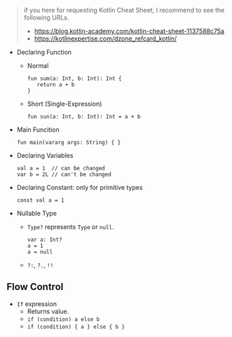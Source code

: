 > if you here for requesting Kotlin Cheat Sheet, I recommend to see the following URLs.
> * https://blog.kotlin-academy.com/kotlin-cheat-sheet-1137588c75a
> * https://kotlinexpertise.com/dzone_refcard_kotlin/

* Declaring Function
    * Normal
        ```
        fun sum(a: Int, b: Int): Int {
           return a + b
        }
        ```
    * Short (Single-Expression)
        ```
        fun sun(a: Int, b: Int): Int = a + b
        ```
* Main Funcition
    ```
    fun main(vararg args: String) { }
    ```

* Declaring Variables
   ```
   val a = 1  // can be changed 
   var b = 2L // can't be changed
   ```
* Declaring Constant: only for primitive types
   ```
   const val a = 1
   ```
* Nullable Type
   * `Type?` represents `Type` or `null`.
       ```
       var a: Int?
       a = 1
       a = null
       ```
   * `?:`, `?.`, `!!`
   
## Flow Control

* `If` expression
   * Returns value.
   * `if (condition) a else b`
   * ```if (condition) { a } else { b }```
